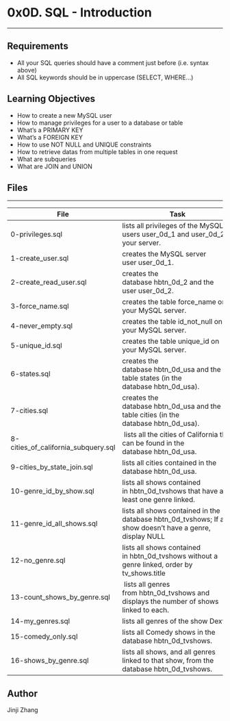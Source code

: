 # 0x0D. SQL - Introduction
---
## Requirements
* All your SQL queries should have a comment just before (i.e. syntax above)
* All SQL keywords should be in uppercase (SELECT, WHERE…)

## Learning Objectives
* How to create a new MySQL user
* How to manage privileges for a user to a database or table
* What’s a PRIMARY KEY
* What’s a FOREIGN KEY
* How to use NOT NULL and UNIQUE constraints
* How to retrieve datas from multiple tables in one request
* What are subqueries
* What are JOIN and UNION


## Files
---
File|Task
---|---
0-privileges.sql | lists all privileges of the MySQL users user_0d_1 and user_0d_2on your server.
1-create_user.sql | creates the MySQL server user user_0d_1.
2-create_read_user.sql | creates the database hbtn_0d_2 and the user user_0d_2.
3-force_name.sql | creates the table force_name on your MySQL server.
4-never_empty.sql | creates the table id_not_null on your MySQL server.
5-unique_id.sql | creates the table unique_id on your MySQL server.
6-states.sql | creates the database hbtn_0d_usa and the table states (in the database hbtn_0d_usa).
7-cities.sql | creates the database hbtn_0d_usa and the table cities (in the database hbtn_0d_usa).
8-cities_of_california_subquery.sql |  lists all the cities of California that can be found in the database hbtn_0d_usa.
9-cities_by_state_join.sql | lists all cities contained in the database hbtn_0d_usa.
10-genre_id_by_show.sql | lists all shows contained in hbtn_0d_tvshows that have at least one genre linked.
11-genre_id_all_shows.sql | lists all shows contained in the database hbtn_0d_tvshows;  If a show doesn’t have a genre, display NULL
12-no_genre.sql | lists all shows contained in hbtn_0d_tvshows without a genre linked, order by tv_shows.title
13-count_shows_by_genre.sql | lists all genres from hbtn_0d_tvshows and displays the number of shows linked to each.
14-my_genres.sql | lists all genres of the show Dexter.
15-comedy_only.sql | lists all Comedy shows in the database hbtn_0d_tvshows.
16-shows_by_genre.sql | lists all shows, and all genres linked to that show, from the database hbtn_0d_tvshows.

## Author
Jinji Zhang

